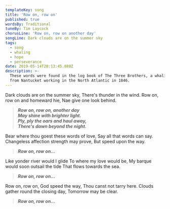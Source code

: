 ```yaml
---
templateKey: song
title: 'Row on, row on'
published: true
wordsBy: Traditional
tuneBy: Tim Laycock
chorusLine: 'Row on, row on another day'
songLine: Dark clouds are on the summer sky
tags:
  - song
  - whaling
  - hope
  - perseverance
date: 2019-05-14T20:13:45.888Z
description: >-
  These words were found in the log book of The Three Brothers, a whaling ship
  from Nantucket working in the North Atlantic in 1846.
---
```

Dark clouds are on the summer sky,
There's thunder in the wind.
Row on, row on and homeward hie,
Nae give one look behind.

> ***Row on, row on, another day\
May shine with brighter light.\
Ply, ply the oars and haul away,\
There's dawn beyond the night.***

Bear where thou goest these words of love,
Say all that words can say.
Changeless affection strength may prove,
But speed upon the way.

> ***Row on, row on...***

Like yonder river would I glide
To where my love would be,
My barque would soon outsail the tide
That flows towards the sea.

> ***Row on, row on...***

Row on, row on, God speed the way,
Thou canst not tarry here.
Clouds gather round the closing day,
Tomorrow may be clear.

> ***Row on, row on...***
